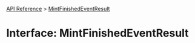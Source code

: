 [API Reference](../README.md) > [MintFinishedEventResult](../interfaces/MintFinishedEventResult.md)



# Interface: MintFinishedEventResult


